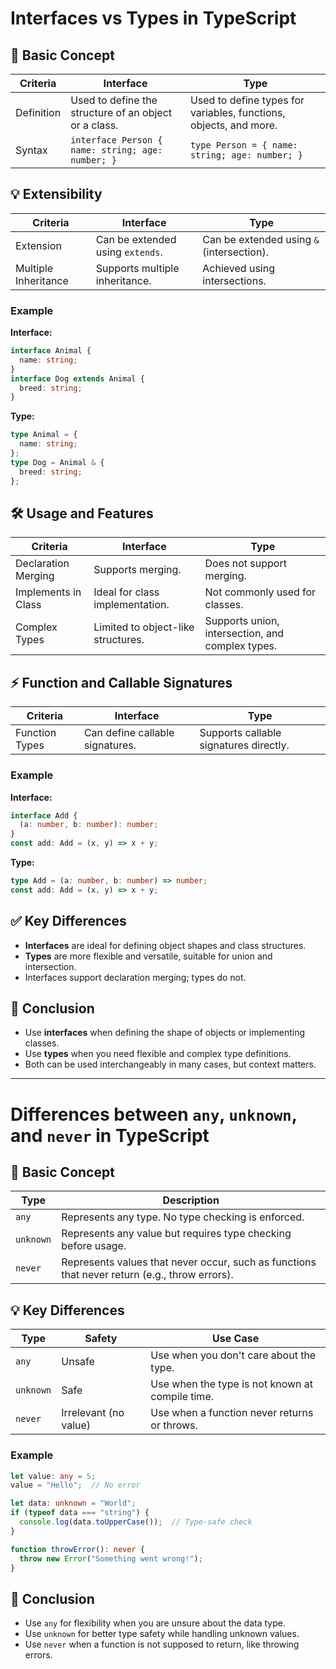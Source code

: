 # Interfaces vs Types in TypeScript

## 📌 Basic Concept

| Criteria   | Interface                                             | Type                                                              |
| ---------- | ----------------------------------------------------- | ----------------------------------------------------------------- |
| Definition | Used to define the structure of an object or a class. | Used to define types for variables, functions, objects, and more. |
| Syntax     | `interface Person { name: string; age: number; }`     | `type Person = { name: string; age: number; }`                    |

## 💡 Extensibility

| Criteria             | Interface                        | Type                                      |
| -------------------- | -------------------------------- | ----------------------------------------- |
| Extension            | Can be extended using `extends`. | Can be extended using `&` (intersection). |
| Multiple Inheritance | Supports multiple inheritance.   | Achieved using intersections.             |

### Example

**Interface:**

```typescript
interface Animal {
  name: string;
}
interface Dog extends Animal {
  breed: string;
}
```

**Type:**

```typescript
type Animal = {
  name: string;
};
type Dog = Animal & {
  breed: string;
};
```

## 🛠️ Usage and Features

| Criteria            | Interface                          | Type                                             |
| ------------------- | ---------------------------------- | ------------------------------------------------ |
| Declaration Merging | Supports merging.                  | Does not support merging.                        |
| Implements in Class | Ideal for class implementation.    | Not commonly used for classes.                   |
| Complex Types       | Limited to object-like structures. | Supports union, intersection, and complex types. |

## ⚡ Function and Callable Signatures

| Criteria       | Interface                       | Type                                   |
| -------------- | ------------------------------- | -------------------------------------- |
| Function Types | Can define callable signatures. | Supports callable signatures directly. |

### Example

**Interface:**

```typescript
interface Add {
  (a: number, b: number): number;
}
const add: Add = (x, y) => x + y;
```

**Type:**

```typescript
type Add = (a: number, b: number) => number;
const add: Add = (x, y) => x + y;
```

## ✅ Key Differences

* **Interfaces** are ideal for defining object shapes and class structures.
* **Types** are more flexible and versatile, suitable for union and intersection.
* Interfaces support declaration merging; types do not.

## 🌟 Conclusion

* Use **interfaces** when defining the shape of objects or implementing classes.
* Use **types** when you need flexible and complex type definitions.
* Both can be used interchangeably in many cases, but context matters.

---

# Differences between `any`, `unknown`, and `never` in TypeScript

## 📌 Basic Concept

| Type      | Description                                                                                   |
| --------- | --------------------------------------------------------------------------------------------- |
| `any`     | Represents any type. No type checking is enforced.                                            |
| `unknown` | Represents any value but requires type checking before usage.                                 |
| `never`   | Represents values that never occur, such as functions that never return (e.g., throw errors). |

## 💡 Key Differences

| Type      | Safety                | Use Case                                        |
| --------- | --------------------- | ----------------------------------------------- |
| `any`     | Unsafe                | Use when you don't care about the type.         |
| `unknown` | Safe                  | Use when the type is not known at compile time. |
| `never`   | Irrelevant (no value) | Use when a function never returns or throws.    |

### Example

```typescript
let value: any = 5;
value = "Hello";  // No error

let data: unknown = "World";
if (typeof data === "string") {
  console.log(data.toUpperCase());  // Type-safe check
}

function throwError(): never {
  throw new Error("Something went wrong!");
}
```

## 🌟 Conclusion

* Use `any` for flexibility when you are unsure about the data type.
* Use `unknown` for better type safety while handling unknown values.
* Use `never` when a function is not supposed to return, like throwing errors.
